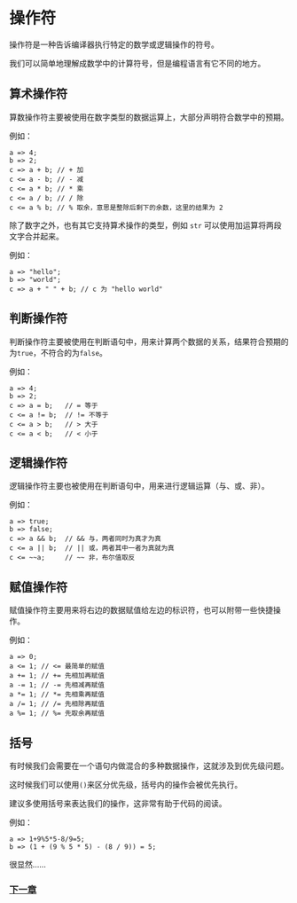 # 操作符
操作符是一种告诉编译器执行特定的数学或逻辑操作的符号。

我们可以简单地理解成数学中的计算符号，但是编程语言有它不同的地方。

## 算术操作符
算数操作符主要被使用在数字类型的数据运算上，大部分声明符合数学中的预期。

例如：
```
a => 4;
b => 2;
c => a + b; // + 加
c <= a - b; // - 减
c <= a * b; // * 乘
c <= a / b; // / 除
c <= a % b; // % 取余，意思是整除后剩下的余数，这里的结果为 2 
```
除了数字之外，也有其它支持算术操作的类型，例如 `str` 可以使用加运算将两段文字合并起来。

例如：
```
a => "hello";
b => "world";
c => a + " " + b; // c 为 "hello world"
```
## 判断操作符
判断操作符主要被使用在判断语句中，用来计算两个数据的关系，结果符合预期的为`true`，不符合的为`false`。

例如：
```
a => 4;
b => 2;
c => a = b;   // = 等于
c <= a != b;  // != 不等于
c <= a > b;   // > 大于
c <= a < b;   // < 小于
```
## 逻辑操作符
逻辑操作符主要也被使用在判断语句中，用来进行逻辑运算（与、或、非）。

例如：
```
a => true;
b => false;
c => a && b;  // && 与，两者同时为真才为真
c <= a || b;  // || 或，两者其中一者为真就为真
c <= ~~a;     // ~~ 非，布尔值取反
```
## 赋值操作符
赋值操作符主要用来将右边的数据赋值给左边的标识符，也可以附带一些快捷操作。

例如：
```
a => 0;
a <= 1; // <= 最简单的赋值
a += 1; // += 先相加再赋值
a -= 1; // -= 先相减再赋值
a *= 1; // *= 先相乘再赋值
a /= 1; // /= 先相除再赋值 
a %= 1; // %= 先取余再赋值
```
## 括号
有时候我们会需要在一个语句内做混合的多种数据操作，这就涉及到优先级问题。

这时候我们可以使用`()`来区分优先级，括号内的操作会被优先执行。

建议多使用括号来表达我们的操作，这非常有助于代码的阅读。

例如：
```
a => 1+9%5*5-8/9=5;
b => (1 + (9 % 5 * 5) - (8 / 9)) = 5; 
```
很显然……

### [下一章](集合类型.md)